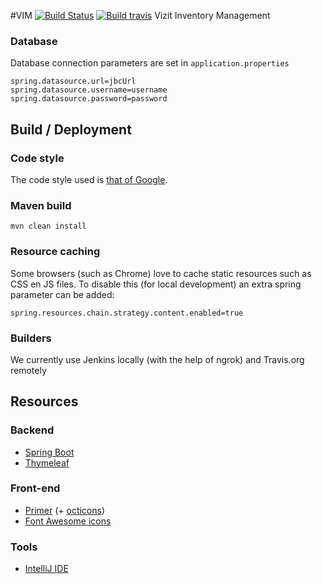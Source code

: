 #VIM [![Build Status](https://cloud.drone.io/api/badges/mathiasbosman/vim/status.svg)](https://cloud.drone.io/mathiasbosman/vim)  [![Build travis](https://travis-ci.org/mathiasbosman/vim.svg?branch=master)](https://travis-ci.org/mathiasbosman/vim)
Vizit Inventory Management
### Database

Database connection parameters are set in `application.properties`
```
spring.datasource.url=jbcUrl
spring.datasource.username=username
spring.datasource.password=password
```

## Build / Deployment
### Code style
The code style used is [that of Google](https://github.com/google/styleguide).
### Maven build
```
mvn clean install
```

### Resource caching
Some browsers (such as Chrome) love to cache static resources such as CSS en JS files.
To disable this (for local development) an extra spring parameter can be added:
```
spring.resources.chain.strategy.content.enabled=true
```

### Builders
We currently use Jenkins locally (with the help of ngrok) and Travis.org remotely

## Resources
### Backend
* [Spring Boot](https://spring.io/guides/gs/serving-web-content/)
* [Thymeleaf](https://www.thymeleaf.org/)
### Front-end
* [Primer](https://primer.style/) (+ [octicons](https://octicons.github.com/))
* [Font Awesome icons](https://fontawesome.com/)
### Tools
* [IntelliJ IDE](https://www.jetbrains.com/idea/)
